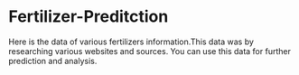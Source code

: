 # Fertilizer-Preditction
Here is the data of various fertilizers information.This data was by researching various websites and sources. You can use this data for further prediction and analysis.

